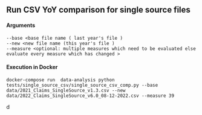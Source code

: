 ## Run CSV YoY comparison for single source files

#### Arguments

    --base <base file name ( last year's file )
    --new <new file name (this year's file )
    --measure <optional: multiple measures which need to be evaluated else evaluate every measure which has changed >

#### Execution in Docker


    docker-compose run  data-analysis python tests/single_source_csv/single_source_csv_comp.py --base data/2021_Claims_SingleSource_v1.3.csv --new data/2022_Claims_SingleSource_v6.0_08-12-2022.csv --measure 39



d
